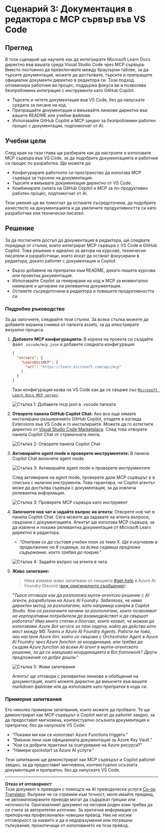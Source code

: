 <!--
CO_OP_TRANSLATOR_METADATA:
{
  "original_hash": "db532b1ec386c9ce38c791653dc3c881",
  "translation_date": "2025-06-21T14:44:02+00:00",
  "source_file": "09-CaseStudy/docs-mcp/solution/scenario3/README.md",
  "language_code": "bg"
}
-->
# Сценарий 3: Документация в редактора с MCP сървър във VS Code

## Преглед

В този сценарий ще научите как да интегрирате Microsoft Learn Docs директно във вашата среда Visual Studio Code чрез MCP сървъра. Вместо постоянно да превключвате между браузърни табове, за да търсите документация, можете да достъпвате, търсите и препращате официални документи директно в редактора си. Този подход оптимизира работния ви процес, поддържа фокуса ви и позволява безпроблемна интеграция с инструменти като GitHub Copilot.

- Търсете и четете документация във VS Code, без да напускате средата за писане на код.
- Препращайте документация и вмъквайте линкове директно във вашите README или учебни файлове.
- Използвайте GitHub Copilot и MCP заедно за безпроблемен работен процес с документация, подпомогнат от AI.

## Учебни цели

След края на тази глава ще разбирате как да настроите и използвате MCP сървъра във VS Code, за да подобрите документацията и работния си процес по разработка. Ще можете да:

- Конфигурирате работното си пространство да използва MCP сървъра за търсене на документация.
- Търсите и вмъквате документация директно от VS Code.
- Комбинирате силата на GitHub Copilot и MCP за по-продуктивен работен процес, подпомогнат от AI.

Тези умения ще ви помогнат да останете съсредоточени, да подобрите качеството на документацията и да увеличите продуктивността си като разработчик или технически писател.

## Решение

За да постигнете достъп до документация в редактора, ще следвате поредица от стъпки, които интегрират MCP сървъра с VS Code и GitHub Copilot. Това решение е идеално за автори на курсове, технически писатели и разработчици, които искат да останат фокусирани в редактора, докато работят с документация и Copilot.

- Бързо добавяне на препратки към README, докато пишете курсова или проектна документация.
- Използвайте Copilot за генериране на код и MCP за моментално намиране и цитиране на релевантна документация.
- Останете съсредоточени в редактора и повишете продуктивността си.

### Подробно ръководство

За да започнете, следвайте тези стъпки. За всяка стъпка можете да добавите екранна снимка от папката assets, за да илюстрирате визуално процеса.

1. **Добавете MCP конфигурацията:**
   В корена на проекта си създайте файл `.vscode/mcp.json` и добавете следната конфигурация:
   ```json
   {
     "servers": {
       "LearnDocsMCP": {
         "url": "https://learn.microsoft.com/api/mcp"
       }
     }
   }
   ```
   Тази конфигурация казва на VS Code как да се свърже със [`Microsoft Learn Docs MCP server`](https://github.com/MicrosoftDocs/mcp).
   
   ![Стъпка 1: Добавете mcp.json в .vscode папката](../../../../../../translated_images/step1-mcp-json.c06a007fccc3edfaf0598a31903c9ec71476d9fd3ae6c1b2b4321fd38688ca4b.bg.png)
    
2. **Отворете панела GitHub Copilot Chat:**
   Ако все още нямате инсталирано разширението GitHub Copilot, отидете в изгледа Extensions във VS Code и го инсталирайте. Можете да го изтеглите директно от [Visual Studio Code Marketplace](https://marketplace.visualstudio.com/items?itemName=GitHub.copilot-chat). След това отворете панела Copilot Chat от страничната лента.

   ![Стъпка 2: Отворете панела Copilot Chat](../../../../../../translated_images/step2-copilot-panel.f1cc86e9b9b8cd1a85e4df4923de8bafee4830541ab255e3c90c09777fed97db.bg.png)

3. **Активирайте agent mode и проверете инструментите:**
   В панела Copilot Chat включете agent mode.

   ![Стъпка 3: Активирайте agent mode и проверете инструментите](../../../../../../translated_images/step3-agent-mode.cdc32520fd7dd1d149c3f5226763c1d85a06d3c041d4cc983447625bdbeff4d4.bg.png)

   След активиране на agent mode, проверете дали MCP сървърът е в списъка с налични инструменти. Това гарантира, че Copilot агентът може да достъпва сървъра с документация, за да извлича релевантна информация.
   
   ![Стъпка 3: Проверете MCP сървъра като инструмент](../../../../../../translated_images/step3-verify-mcp-tool.76096a6329cbfecd42888780f322370a0d8c8fa003ed3eeb7ccd23f0fc50c1ad.bg.png)

4. **Започнете нов чат и задайте въпрос на агента:**
   Отворете нов чат в панела Copilot Chat. Сега можете да задавате на агента въпроси, свързани с документацията. Агентът ще използва MCP сървъра, за да извлече и покаже релевантна документация от Microsoft Learn директно в редактора.

   - *"Опитвам се да съставя учебен план за тема X. Ще я изучавам в продължение на 8 седмици, за всяка седмица предложи съдържание, което трябва да покрия."*

   ![Стъпка 4: Задайте въпрос на агента в чата](../../../../../../translated_images/step4-prompt-chat.12187bb001605efc5077992b621f0fcd1df12023c5dce0464f8eb8f3d595218f.bg.png)

5. **Живо запитване:**

   > Нека вземем живо запитване от секцията [#get-help](https://discord.gg/D6cRhjHWSC) в Azure AI Foundry Discord ([виж оригиналното съобщение](https://discord.com/channels/1113626258182504448/1385498306720829572)):
   
   *"Търся отговори как да разположа мулти-агентско решение с AI агенти, разработени на Azure AI Foundry. Забелязах, че няма директен метод за разполагане, като например канали в Copilot Studio. Кои са различните начини за разполагане, които позволяват на корпоративни потребители да взаимодействат и да свършат работата?
Има много статии и блогове, които казват, че можем да използваме Azure Bot service за тази задача, който да действа като мост между MS Teams и Azure AI Foundry Agents. Работи ли това, ако настроя Azure бот, който се свързва с Orchestrator Agent в Azure AI Foundry чрез Azure function за координация, или трябва да създам Azure function за всеки AI агент в мулти-агентското решение, за да се извършва координацията в Bot framework? Други предложения са добре дошли."*

   ![Стъпка 5: Живи запитвания](../../../../../../translated_images/step5-live-queries.49db3e4a50bea27327e3cb18c24d263b7d134930d78e7392f9515a1c00264a7f.bg.png)

   Агентът ще отговори с релевантни линкове и обобщения на документация, които можете директно да вмъкнете във вашите markdown файлове или да използвате като препратки в кода си.
   
### Примерни запитвания

Ето няколко примерни запитвания, които можете да пробвате. Те ще демонстрират как MCP сървърът и Copilot могат да работят заедно, за да предоставят мигновена, контекстуално осъзната документация и препратки, без да напускате VS Code:

- "Покажи ми как се използват Azure Functions triggers."
- "Вмъкни линк към официалната документация за Azure Key Vault."
- "Кои са добрите практики за осигуряване на Azure ресурси?"
- "Намери quickstart за Azure AI услуги."

Тези запитвания ще демонстрират как MCP сървърът и Copilot работят заедно, за да предоставят мигновена, контекстуално осъзната документация и препратки, без да напускате VS Code.

---

**Отказ от отговорност**:  
Този документ е преведен с помощта на AI преводаческа услуга [Co-op Translator](https://github.com/Azure/co-op-translator). Въпреки че се стремим към точност, моля имайте предвид, че автоматизираните преводи могат да съдържат грешки или неточности. Оригиналният документ на неговия роден език трябва да се счита за авторитетен източник. За критична информация се препоръчва професионален човешки превод. Ние не носим отговорност за каквито и да е недоразумения или погрешни тълкувания, произтичащи от използването на този превод.